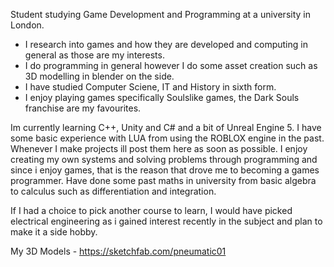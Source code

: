 Student studying Game Development and Programming at a university in London.

- I research into games and how they are developed and computing in general as those are my interests.
- I do programming in general however I do some asset creation such as 3D modelling in blender on the side.
- I have studied Computer Sciene, IT and History in sixth form.
- I enjoy playing games specifically Soulslike games, the Dark Souls franchise are my favourites.

Im currently learning C++, Unity and C# and a bit of Unreal Engine 5. I have some basic experience with LUA from using the ROBLOX engine in the past. Whenever I make projects ill post them here as soon as possible. I enjoy creating my own systems and solving problems through programming and since i enjoy games, that is the reason that drove me to becoming a games programmer. Have done some past maths in university from basic algebra to calculus such as differentiation and integration.

If I had a choice to pick another course to learn, I would have picked electrical engineering as i gained interest recently in the subject and plan to make it a side hobby.

My 3D Models - https://sketchfab.com/pneumatic01
